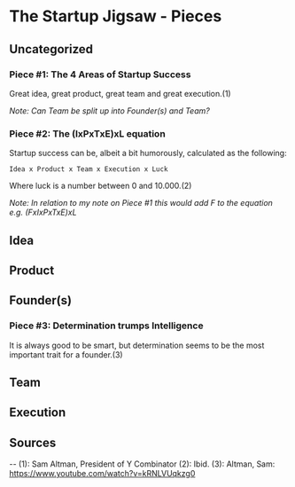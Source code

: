 
The Startup Jigsaw - Pieces
=========================================================

## Uncategorized
### Piece #1: The 4 Areas of Startup Success
Great idea, great product, great team and great execution.(1)

*Note: Can Team be split up into Founder(s) and Team?*


### Piece #2: The (IxPxTxE)xL equation
Startup success can be, albeit a bit humorously, calculated as the following:
	
	Idea x Product x Team x Execution x Luck

Where luck is a number between 0 and 10.000.(2)


*Note: In relation to my note on Piece #1 this would add F to the equation e.g. (FxIxPxTxE)xL*


## Idea

## Product


## Founder(s)
### Piece #3: Determination trumps Intelligence
It is always good to be smart, but determination seems to be the most important trait for a founder.(3)


## Team


## Execution


## Sources
--
(1): Sam Altman, President of Y Combinator
(2): Ibid.
(3): Altman, Sam: https://www.youtube.com/watch?v=kRNLVUqkzg0